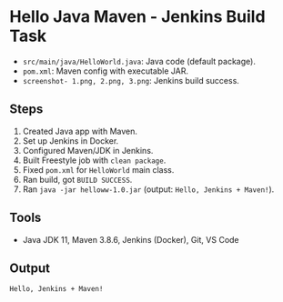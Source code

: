 # Hello Java Maven - Jenkins Build Task
- `src/main/java/HelloWorld.java`: Java code (default package).
- `pom.xml`: Maven config with executable JAR.
- `screenshot- 1.png, 2.png, 3.png`: Jenkins build success.
## Steps
1. Created Java app with Maven.
2. Set up Jenkins in Docker.
3. Configured Maven/JDK in Jenkins.
4. Built Freestyle job with `clean package`.
5. Fixed `pom.xml` for `HelloWorld` main class.
6. Ran build, got `BUILD SUCCESS`.
7. Ran `java -jar helloww-1.0.jar` (output: `Hello, Jenkins + Maven!`).
## Tools
- Java JDK 11, Maven 3.8.6, Jenkins (Docker), Git, VS Code
## Output
`Hello, Jenkins + Maven!`
